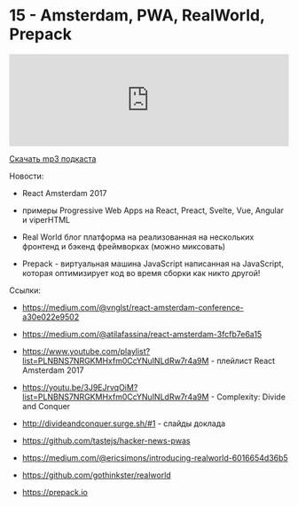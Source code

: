 # 15 - Amsterdam, PWA, RealWorld, Prepack


<iframe width="100%" height="166" scrolling="no" frameborder="no" src="https://w.soundcloud.com/player/?url=https%3A//api.soundcloud.com/tracks/322075095&amp;color=ff5500&amp;auto_play=false&amp;hide_related=false&amp;show_comments=true&amp;show_user=true&amp;show_reposts=false"></iframe>



<a href="https://5minreact.podster.fm/15/download/audio.mp3?download=yes&media=file"><i class="fa fa-download"></i> Скачать mp3 подкаста</a>



Новости: 

- React Amsterdam 2017

- примеры Progressive Web Apps на React, Preact, Svelte, Vue, Angular и viperHTML

- Real World блог платформа на реализованная на нескольких фронтенд и бэкенд фреймворках (можно миксовать)

- Prepack - виртуальная машина JavaScript написанная на JavaScript, которая оптимизирует код во время сборки как никто другой!



Ссылки:

- https://medium.com/@vnglst/react-amsterdam-conference-a30e022e9502

- https://medium.com/@atilafassina/react-amsterdam-3fcfb7e6a15

- https://www.youtube.com/playlist?list=PLNBNS7NRGKMHxfm0CcYNuINLdRw7r4a9M - плейлист React Amsterdam 2017

- https://youtu.be/3J9EJrvqOiM?list=PLNBNS7NRGKMHxfm0CcYNuINLdRw7r4a9M - Complexity: Divide and Conquer

- http://divideandconquer.surge.sh/#1 - слайды доклада

- https://github.com/tastejs/hacker-news-pwas

- https://medium.com/@ericsimons/introducing-realworld-6016654d36b5

- https://github.com/gothinkster/realworld

- https://prepack.io
